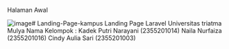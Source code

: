 Halaman Awal

![image](https://github.com/user-attachments/assets/21095a10-759a-431c-afe3-bc1723766849)# Landing-Page-kampus
Landing Page Laravel Universitas triatma Mulya
Nama Kelompok :
Kadek Putri Narayani (2355201014)
Naila Nurfaiza (2355201016)
Cindy Aulia Sari (2355201003)



